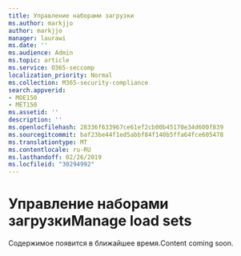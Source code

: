 ```yaml
---
title: Управление наборами загрузки
ms.author: markjjo
author: markjjo
manager: laurawi
ms.date: ''
ms.audience: Admin
ms.topic: article
ms.service: O365-seccomp
localization_priority: Normal
ms.collection: M365-security-compliance
search.appverid:
- MOE150
- MET150
ms.assetid: ''
description: ''
ms.openlocfilehash: 28336f633967ce61ef2cb00b45170e34d600f839
ms.sourcegitcommit: baf23be44f1ed5abbf84f140b5ffa64fce605478
ms.translationtype: MT
ms.contentlocale: ru-RU
ms.lasthandoff: 02/26/2019
ms.locfileid: "30294992"
---
```

# <a name="manage-load-sets"></a><span data-ttu-id="35e56-102">Управление наборами загрузки</span><span class="sxs-lookup"><span data-stu-id="35e56-102">Manage load sets</span></span>

<span data-ttu-id="35e56-103">Содержимое появится в ближайшее время.</span><span class="sxs-lookup"><span data-stu-id="35e56-103">Content coming soon.</span></span>